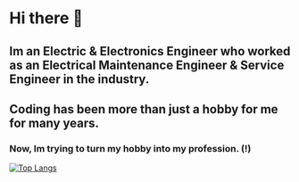 # Hi there 👋

## Im an Electric & Electronics Engineer who worked as an Electrical Maintenance Engineer & Service Engineer in the industry.

## Coding has been more than just a hobby for me for many years.
### Now, Im trying to turn my hobby into my profession. (!)





[![Top Langs](https://github-readme-stats.vercel.app/api/top-langs/?username=kalkanozgur&show_icons=true&theme=dark)](https://github.com/kalkanozgur?tab=repositories)
<!--
[![GitHub Streak](http://github-readme-streak-stats.herokuapp.com?user=kalkanozgur&theme=dark&date_format=j%2Fn%5B%2FY%5D)](https://git.io/streak-stats)
https://github.com/kalkanozgur?tab=repositories
https://github.com/anuraghazra/github-readme-stats

<img src="https://komarev.com/ghpvc/?username=kalkanozgur&style=flat-square&color=blue" alt=""/>
**kalkanozgur/kalkanozgur** is a ✨ _special_ ✨ repository because its `README.md` (this file) appears on your GitHub profile.


Here are some ideas to get you started:

- 🔭 I’m currently working on ...
- 🌱 I’m currently learning ...
- 👯 I’m looking to collaborate on ...
- 🤔 I’m looking for help with ...
- 💬 Ask me about ...
- 📫 How to reach me: ...
- 😄 Pronouns: ...
- ⚡ Fun fact: ...
-->
